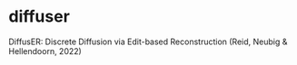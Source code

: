 # diffuser
DiffusER: Discrete Diffusion via Edit-based Reconstruction (Reid, Neubig &amp; Hellendoorn, 2022)
